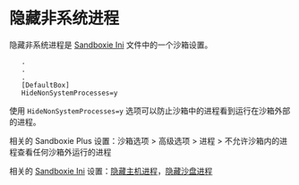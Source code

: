 # 隐藏非系统进程

隐藏非系统进程是 [Sandboxie Ini](SandboxieIni.md) 文件中的一个沙箱设置。

```
   .
   .
   .
   [DefaultBox]
   HideNonSystemProcesses=y
```

使用 `HideNonSystemProcesses=y` 选项可以防止沙箱中的进程看到运行在沙箱外部的进程。

相关的 Sandboxie Plus 设置：沙箱选项 > 高级选项 > 进程 > 不允许沙箱内的进程查看任何沙箱外运行的进程

相关的 [Sandboxie Ini](SandboxieIni.md) 设置：[隐藏主机进程](HideHostProcess.md)，[隐藏沙盘进程](HideSbieProcesses.md)